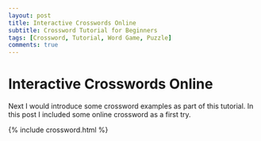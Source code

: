 ```yaml
---
layout: post
title: Interactive Crosswords Online
subtitle: Crossword Tutorial for Beginners
tags: [Crossword, Tutorial, Word Game, Puzzle]
comments: true
---
```


# Interactive Crosswords Online
Next I would introduce some crossword examples as part of this tutorial. In this post I included some online crossword as a first try.

 
{% include crossword.html %}